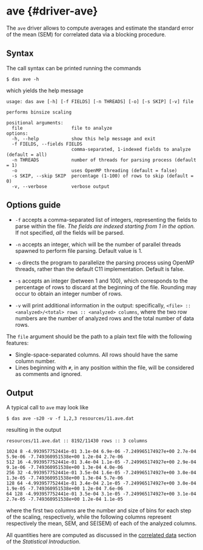 # ave {#driver-ave}

The `ave` driver allows to compute averages and estimate
the standard error of the mean (SEM) for correlated data
via a blocking procedure.


## Syntax

The call syntax can be printed running the commands

```
$ das ave -h
```

which yields the help message

```
usage: das ave [-h] [-f FIELDS] [-n THREADS] [-o] [-s SKIP] [-v] file

performs binsize scaling

positional arguments:
  file                  file to analyze
options:
  -h, --help            show this help message and exit
  -f FIELDS, --fields FIELDS
                        comma-separated, 1-indexed fields to analyze (default = all)
  -n THREADS            number of threads for parsing process (default = 1)
  -o                    uses OpenMP threading (default = false)
  -s SKIP, --skip SKIP  percentage (1-100) of rows to skip (default = 0)
  -v, --verbose         verbose output
```


## Options guide

- `-f` accepts a comma-separated list of integers,
  representing the fields to parse within the file. *The
  fields are indexed starting from 1 in the option.* If
  not specified, *all* the fields will be parsed.

- `-n` accepts an integer, which will be the number of
  parallel threads spawned to perform file parsing.
  Default value is 1.

- `-o` directs the program to parallelize the parsing
  process using OpenMP threads, rather than the default
  C11 implementation. Default is false.

- `-s` accepts an integer (between 1 and 100), which
  corresponds to the percentage of rows to discard at
  the beginning of the file. Rounding may occur to
  obtain an integer number of rows.

- `-v` will print additional information in the output:
  specifically, `<file> :: <analyzed>/<total> rows ::
  <analyzed> columns`, where the two row numbers are the
  number of analyzed rows and the total number of data
  rows.

The `file` argument should be the path to a plain text
file with the following features:

- Single-space-separated columns. All rows should have
  the same column number.
- Lines beginning with `#`, in any position within the
  file, will be considered as comments and ignored.


## Output

A typical call to `ave` may look like

```
$ das ave -s20 -v -f 1,2,3 resources/11.ave.dat
```

resulting in the output

```
resources/11.ave.dat :: 8192/11430 rows :: 3 columns

1024 8 -4.993957752441e-01 3.1e-04 6.9e-06 -7.249965174927e+00 2.7e-04 5.9e-06 -7.749360951538e+00 1.2e-04 2.7e-06
512 16 -4.993957752441e-01 3.4e-04 1.1e-05 -7.249965174927e+00 2.9e-04 9.1e-06 -7.749360951538e+00 1.3e-04 4.0e-06
256 32 -4.993957752441e-01 3.5e-04 1.6e-05 -7.249965174927e+00 3.0e-04 1.3e-05 -7.749360951538e+00 1.3e-04 5.7e-06
128 64 -4.993957752441e-01 3.4e-04 2.1e-05 -7.249965174927e+00 3.0e-04 1.9e-05 -7.749360951538e+00 1.2e-04 7.6e-06
64 128 -4.993957752441e-01 3.5e-04 3.1e-05 -7.249965174927e+00 3.1e-04 2.7e-05 -7.749360951538e+00 1.2e-04 1.1e-05
```

where the first two columns are the number and size of
bins for each step of the scaling, respectively, while
the following columns represent respectively the mean,
SEM, and SE(SEM) of each of the analyzed columns.

All quantities here are computed as discussed in the
[correlated data](statistics.html#correlated-data)
section of the *Statistical Introduction*.
